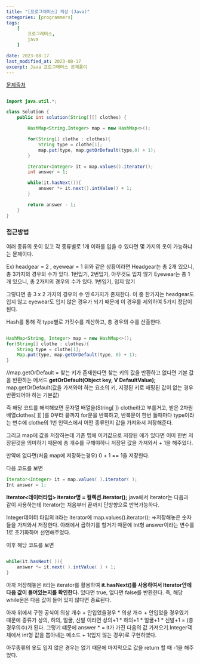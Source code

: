 ```yaml
---
title: "[프로그래머스] 의상 (Java)"
categories: [programmers]
tags:
    [
        프로그래머스,
        java
    ]

date: 2023-08-17
last_modified_at: 2023-08-17
excerpt: Java 프로그래머스 문제풀이
---
```


<a href="https://school.programmers.co.kr/learn/courses/30/lessons/42578">문제출처</a>

```java

import java.util.*;

class Solution {
    public int solution(String[][] clothes) {

        HashMap<String,Integer> map = new HashMap<>();

        for(String[] clothe : clothes){
            String type = clothe[1];
            map.put(type, map.getOrDefault(type,0) + 1);
        }

        Iterator<Integer> it = map.values().iterator();
        int answer = 1;

        while(it.hasNext()){
            answer *= it.next().intValue() + 1;
        }

        return answer - 1;
    }
}


```

### **접근방법**

여러 종류의 옷이 있고 각 종류별로 1개 이하를 입을 수 있다면 몇 가지의 옷이 가능하냐는 문제이다.

Ex) headgear = 2 , eyewear = 1
위와 같은 상황이라면
Headgear는 총 2개 있으니, 총 3가지의 경우의 수가 있다.
1번입기, 2번입기, 아무것도 입지 않기
Eyewear는 총 1개 있으니, 총 2가지의 경우의 수가 있다.
1번입기, 입지 않기


그렇다면 총 3 x 2 가지의 경우의 수 인 6가지가 존재한다. 이 중 한가지는 headgear도 입지 않고 eyewear도 입지 않은 경우가 되기 때문에 이 경우를 제외하여 5가지 정답이 된다.

Hash를 통해 각 type별로 가짓수를 계산하고, 총 경우의 수를 산출한다.

```java

HashMap<String, Integer> map = new HashMap<>();
for(String[] clothe : clothes){
	String type = clothe[1];
	Map.put(type, map.getOrDefault(type, 0) + 1);
}

```

//map.getOrDefault = 찾는 키가 존재한다면 찾는 키의 값을 반환하고 없다면 기본 값을 반환하는 메서드
**getOrDefault(Object key, V DefaultValue);**
map.getOrDefault(값을 가져와야 하는 요소의 키, 지정된 키로 매핑된 값이 없는 경우 반환되어야 하는 기본값)

즉 해당 코드를 해석해보면 문자열 배열을(String[ ]) clothe라고 부를거고, 받은 2차원 배열clothes[ ][ ]를 0부터 끝까지 for문을 반복하고, 반복문이 한번 돌때마다 type이라는 변수에 clothe의 1번 인덱스에서 어떤 종류인지 값을 가져와서 저장해준다.

그리고 map에 값을 저장하는데 기존 맵에 이키값으로 저장된 애가 있다면 이미 한번 저장된것을 의미하기 때문에 총 개수를 구해야하니 저장된 값을 가져와서 + 1을 해주었다.

만약에 없다면(처음 map에 저장하는경우) 0 + 1 == 1을 저장한다.

다음 코드를 보면
```java
Iterator<Integer> it = map.values( ).iterator( );
Int answer = 1;
```

**Iterator<데이터타입> iterator명 = 컬렉션.iterator();**
java에서 Iterator는 다음과 같이 사용하는데
Iterator는 처음부터 끝까지 단방향으로 반복가능하다.

Integer데이터 타입의 it라는 iterator에 map.values().iterator(); =>저장해놓은 숫자들을 가져와서 저장한다.
아래에서 곱하기를 할거기 때문에 Int형 answer이라는 변수를 1로 초기화하며 선언해주었다.

이후 해당 코드를 보면
```java

while(it.hasNext( )){
	answer *= it.next( ).intValue( ) + 1;
}

```

아까 저장해놓은 it라는 iterator를 활용하여
**it.hasNext()를 사용하여서 Iterator안에 다음 값이 들어있는지를 확인한다.**
있다면 true, 없다면 false를 반환한다.
즉, 해당 while문은 다음 값이 들어 있지 않다면 종료된다.

아까 위에서 구한 공식이 의상 개수 + 안입었을경우 * 의상 개수 + 안입었을 경우였기 때문에
종류가 상의, 하의, 얼굴, 신발 이라면
상의+1 * 하의+1 * 얼굴+1 * 신발+1 = (총 경우의수)가 된다.
그렇기 떄문에 answer * = it가 가진 다음의 값 가져오기.Integer객체에서 int형 값을 뽑아내는 메소드 + 1(입지 않는 경우)로 구현하였다.

아무종류의 옷도 입지 않은 경우는 없기 때문에 마지막으로
값을 return 할 때 -1을 해주었다.
